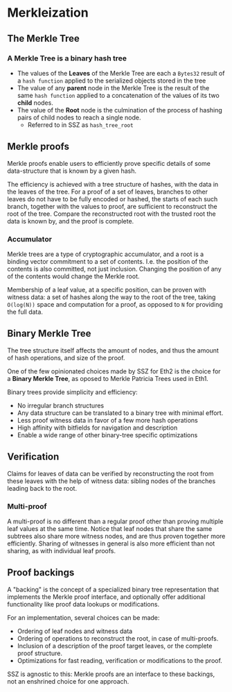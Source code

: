 


# Merkleization


## The Merkle Tree


### A **Merkle Tree** is a binary hash tree

- The values of the **Leaves** of the Merkle Tree are each a `Bytes32` result of a `hash function` applied to the serialized objects stored in the tree
- The value of any **parent** node in the Merkle Tree is the result of the same `hash function` applied to a concatenation of the values of its two **child** nodes.
- The value of the **Root** node is the culmination of the process of hashing pairs of child nodes to reach a single node.
  - Referred to in SSZ as `hash_tree_root`


## Merkle proofs


Merkle proofs enable users to efficiently prove specific details of some data-structure that is known by a given hash.

The efficiency is achieved with a tree structure of hashes, with the data in the leaves of the tree.
For a proof of a set of leaves, branches to other leaves do not have to be fully encoded or hashed,
the starts of each such branch, together with the values to proof, are sufficient to reconstruct the root of the tree.
Compare the reconstructed root with the trusted root the data is known by, and the proof is complete.

### Accumulator

Merkle trees are a type of cryptographic accumulator, and a root is a binding vector commitment to a set of contents.
I.e. the position of the contents is also committed, not just inclusion. Changing the position of any of the contents would change the Merkle root.

Membership of a leaf value, at a specific position, can be proven with witness data:
a set of hashes along the way to the root of the tree, taking `O(log(N))` space and computation for a proof, as opposed to `N` for providing the full data.

## Binary Merkle Tree

The tree structure itself affects the amount of nodes, and thus the amount of hash operations, and size of the proof.

One of the few opinionated choices made by SSZ for Eth2 is the choice for a **Binary Merkle Tree**, as oposed to Merkle Patricia Trees used in Eth1.

Binary trees provide simplicity and efficiency:

- No irregular branch structures
- Any data structure can be translated to a binary tree with minimal effort.
- Less proof witness data in favor of a few more hash operations
- High affinity with bitfields for navigation and description
- Enable a wide range of other binary-tree specific optimizations

## Verification

Claims for leaves of data can be verified by reconstructing the root from these leaves with the help of witness data:
sibling nodes of the branches leading back to the root.

### Multi-proof

A multi-proof is no different than a regular proof other than proving multiple leaf values at the same time.
Notice that leaf nodes that share the same subtrees also share more witness nodes, and are thus proven together more efficiently.
Sharing of witnesses in general is also more efficient than not sharing, as with individual leaf proofs.

## Proof backings

A "backing" is the concept of a specialized binary tree representation that implements the Merkle proof interface,
and optionally offer additional functionality like proof data lookups or modifications.

For an implementation, several choices can be made:

- Ordering of leaf nodes and witness data
- Ordering of operations to reconstruct the root, in case of multi-proofs.
- Inclusion of a description of the proof target leaves, or the complete proof structure.
- Optimizations for fast reading, verification or modifications to the proof.

SSZ is agnostic to this: Merkle proofs are an interface to these backings, not an enshrined choice for one approach.





